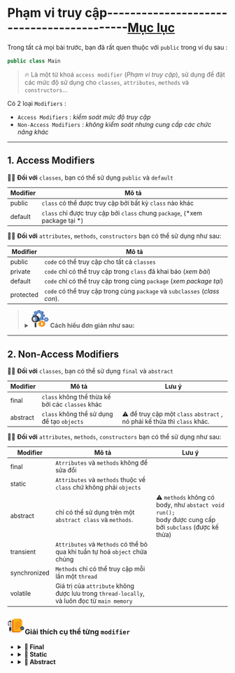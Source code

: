 # Phạm vi truy cập------------------------------------------[Mục lục](https://github.com/Zenfection/Java)

Trong tất cả mọi bài trước, bạn đã rất quen thuộc với `public` trong ví dụ sau : 

```java
public class Main
```

> 🔥 Là một từ khoá `access modifier` (*Phạm vi truy cập*), sử dụng để đặt các mức độ sử dụng cho `classes`, `attributes`, `methods` và `constructors`...

Có 2 loại `Modifiers` : 

- `Access Modifiers` : *kiểm soát mức độ truy cập*
- `Non-Access Modifiers` : *không kiểm soát nhưng cung cấp các chức năng khác*

---

## 1. Access Modifiers

🧚‍♂️ **Đối với** `classes`, bạn có thể sử dụng `public` và `default`

| Modifier | Mô tả                                                                       |
| -------- | --------------------------------------------------------------------------- |
| public   | `class` có thể được truy cập bởi bất kỳ `class` nào khác                    |
| default  | `class` chỉ được truy cập bởi `class` chung `package`, (*xem package tại *) |

🧚‍♂️ **Đối với** `attributes`, `methods`, `constructors` bạn có thể sử dụng như sau: 

| Modifier  | Mô tả                                                                      |
| --------- | -------------------------------------------------------------------------- |
| public    | `code` có thể truy cập cho tất cả `classes`                                |
| private   | `code` chỉ có thể truy cập trong `class` đã khai báo (*xem bài*)           |
| default   | `code` chỉ có thể truy cập trong cùng `package` (*xem package tại*)        |
| protected | `code` có thể truy cập trong cùng `package` và `subclasses` (*class con*). |

> <details>
> <summary><b><img src="https://raw.githubusercontent.com/Zenfection/Image/master/2021/02/02-11-05-59-Know%20How.png"> Cách hiểu đơn giản như sau:</b></summary>
> 
> <br>
> 
> - `public` là công khai truy cập được mọi nơi,
> 
> - `private` là riêng tư chỉ truy cập được trong khu vực nó khai báo
> 
> - `default` chỉ truy cập trong `package` 
> 
> - `protected` chỉ truy cập trong `package` và `class` con.
> 
> ==> `public` > `protected` > `default` > `private`
> 
> </details>

---

## 2. Non-Access Modifiers

🧚‍♂️ **Đối với** `classes`, bạn có thể sử dụng `final` và `abstract`

| Modifier | Mô tả                                            | Lưu ý                                                                     |
| -------- | ------------------------------------------------ | ------------------------------------------------------------------------- |
| final    | `class` không thể thừa kế bởi các `classes` khác |                                                                           |
| abstract | `class` không thể sử dụng để tạo `objects`       | ⚠️ để truy cập một `class` `abstract` , nó phải kế thừa thì `class` khác. |

🧚‍♂️ **Đối với** `attributes`, `methods`, `constructors` bạn có thể sử dụng như sau:

| Modifier     | Mô tả                                                                                       | Lưu ý                                                                                                     |
| ------------ | ------------------------------------------------------------------------------------------- | --------------------------------------------------------------------------------------------------------- |
| final        | `Atrributes` và `methods` không để sửa đổi                                                  |                                                                                                           |
| static       | `Attributes` và `methods` thuộc về `class` chứ không phải `objects`                         |                                                                                                           |
| abstract     | chỉ có thể sử dụng trên một `abstract class` và `methods`.                                  | ⚠️ `methods` không có body, như `abstact void run();`<br>body được cung cấp bởi `subclass` (được kế thừa) |
| transient    | `Attributes` và `Methods` có thể bỏ qua khi tuần tự hoá `object` chứa chúng                 |                                                                                                           |
| synchronized | `Methods` chỉ có thể truy cập mỗi lần một `thread`                                          |                                                                                                           |
| volatile     | Giá trị của `attribute` không được lưu trong `thread-locally`, và luôn đọc từ `main memory` |                                                                                                           |

### ![ithubusercontent.com/Zenfection/Image/master/2021/02/02-11-21-10-Assignment.png](https://raw.githubusercontent.com/Zenfection/Image/master/2021/02/02-11-21-10-Assignment.png)Giải thích cụ thể từng `modifier`

- <details>
  <summary><b>🤖 Final</b></summary>
  
  <br>
  
  Nếu bạn không muốn bất kỳ chỉnh sửa nào thì khai báo `final` 
  
  ![Ảnh chụp Màn hình 2021-02-02 lúc 14.33.22.png](https://raw.githubusercontent.com/Zenfection/Image/master/2021/02/02-14-33-28-A%CC%89nh%20chu%CC%A3p%20Ma%CC%80n%20hi%CC%80nh%202021-02-02%20lu%CC%81c%2014.33.22.png)
  
  > 💡 Sẽ gặp lỗi ngay nếu bạn cố thay đổi nó.
  
  </details>

- <details>
  <summary><b>🤖 Static</b></summary>
  
  <br>
  
  Nó có truy cập mà không cần tạo một `Object` của `class`, không như `public`
  
  ```java
  public class Demo {
    static void myStatic(){ // tạo một method static
        System.out.println("Đây là static");
    }
    public void myPublic(){ // tạo một method public
        System.out.println("Đây là Public");
    }
    public static void main(String[] args) {
        myStatic();
        Demo myObj = new Demo();
        myObj.myPublic();
    }
  }
  /*Đây là static
    Đây là Public */
  ```
  
  > 🔥 Như bạn đã thấy thì khi khai báo `static` không cần thông qua `Object`
  
  </details>

- <details>
  <summary><b>🤖 Abstract</b></summary>
  
  <br>
  
  Một phương thức trừu tượng (`abstract`) của một lớp trừu tượng và nó không có phần body, body được cung cấp từ `subclasses` như sau: 
  
  </details>
